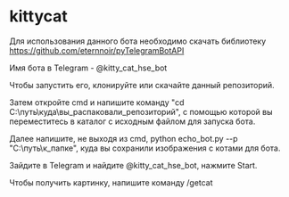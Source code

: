 # kittycat
Для использования данного бота необходимо скачать библиотеку https://github.com/eternnoir/pyTelegramBotAPI

Имя бота в Telegram - @kitty_cat_hse_bot

Чтобы запустить его, клонируйте или скачайте данный репозиторий. 

Затем откройте cmd и напишите команду "cd C:\путь\куда\вы_распаковали_репозиторий", с помощью которой вы переместитесь в каталог с исходным файлом для запуска бота.

Далее напишите, не выходя из cmd, python echo_bot.py --p "C:\путь\к_папке\", куда вы сохранили изображения с котами для бота.

Зайдите в Telegram и найдите @kitty_cat_hse_bot, нажмите Start.

Чтобы получить картинку, напишите команду /getcat

